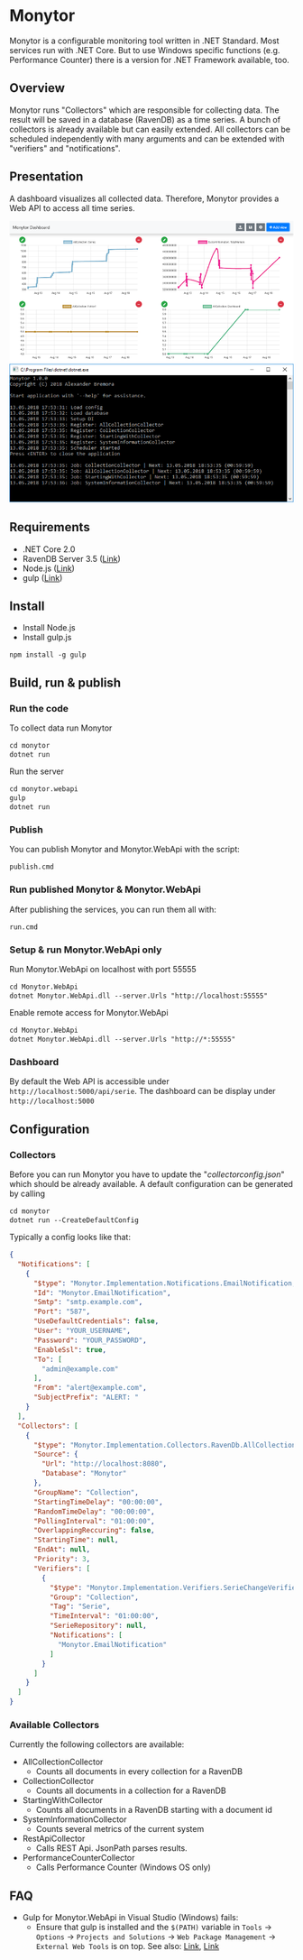 # Monytor

Monytor is a configurable monitoring tool written in .NET Standard. Most services run with .NET Core. But to use Windows specific functions (e.g. Performance Counter) there is a version for .NET Framework available, too.  

## Overview
Monytor runs "Collectors" which are responsible for collecting data. The result will be saved in a database (RavenDB) as a time series. A bunch of collectors is already available but can easily extended. All collectors can be scheduled independently with many arguments and can be extended with "verifiers" and "notifications".

## Presentation
A dashboard visualizes all collected data. Therefore, Monytor provides a Web API to access all time series.

![Monytor Dashboard](/images/monytor_dashboard.png?raw=true)
![Monytor Collector Console](/images/monytor_console.png?raw=true)

## Requirements
- .NET Core 2.0
- RavenDB Server 3.5 ([Link](https://ravendb.net))
- Node.js ([Link](https://nodejs.org))
- gulp ([Link](https://gulpjs.com)) 

## Install
- Install Node.js
- Install gulp.js
```
npm install -g gulp
```
  
## Build, run & publish
### Run the code
To collect data run Monytor
```
cd monytor
dotnet run
```

Run the server
```
cd monytor.webapi
gulp
dotnet run
```

### Publish
You can publish Monytor and Monytor.WebApi with the script:
```
publish.cmd
```

### Run published Monytor & Monytor.WebApi
After publishing the services, you can run them all with:
```
run.cmd
```

### Setup & run Monytor.WebApi  only
Run Monytor.WebApi on localhost with port 55555
```
cd Monytor.WebApi
dotnet Monytor.WebApi.dll --server.Urls "http://localhost:55555"
```

Enable remote access for Monytor.WebApi 
```
cd Monytor.WebApi
dotnet Monytor.WebApi.dll --server.Urls "http://*:55555"
```

### Dashboard
By default the Web API is accessible under `http://localhost:5000/api/serie`. The dashboard can be display under `http://localhost:5000`

## Configuration
### Collectors
Before you can run Monytor you have to update the "*collectorconfig.json*" which should be already available. A default configuration can be generated by calling

```
cd monytor
dotnet run --CreateDefaultConfig
```
Typically a config looks like that:

```json
{
  "Notifications": [
    {
      "$type": "Monytor.Implementation.Notifications.EmailNotification, Monytor.Implementation",
      "Id": "Monytor.EmailNotification",
      "Smtp": "smtp.example.com",
      "Port": "587",
      "UseDefaultCredentials": false,
      "User": "YOUR_USERNAME",
      "Password": "YOUR_PASSWORD",
      "EnableSsl": true,
      "To": [
        "admin@example.com"
      ],
      "From": "alert@example.com",
      "SubjectPrefix": "ALERT: "
    }
  ],
  "Collectors": [
    {
      "$type": "Monytor.Implementation.Collectors.RavenDb.AllCollectionCollector, Monytor.Implementation.Collectors.RavenDb",
      "Source": {
        "Url": "http://localhost:8080",
        "Database": "Monytor"
      },
      "GroupName": "Collection",
      "StartingTimeDelay": "00:00:00",
      "RandomTimeDelay": "00:00:00",
      "PollingInterval": "01:00:00",
      "OverlappingReccuring": false,
      "StartingTime": null,
      "EndAt": null,
      "Priority": 3,
      "Verifiers": [
        {
          "$type": "Monytor.Implementation.Verifiers.SerieChangeVerifier, Monytor.Implementation",
          "Group": "Collection",
          "Tag": "Serie",
          "TimeInterval": "01:00:00",
          "SerieRepository": null,
          "Notifications": [
            "Monytor.EmailNotification"
          ]
        }
      ]
    }
  ]
}
```

### Available Collectors
Currently the following collectors are available:
* AllCollectionCollector
  * Counts all documents in every collection for a RavenDB
* CollectionCollector
  * Counts all documents in a collection for a RavenDB
* StartingWithCollector
  * Counts all documents in a RavenDB starting with a document id
* SystemInformationCollector
  * Counts several metrics of the current system
* RestApiCollector
  * Calls REST Api. JsonPath parses results.
* PerformanceCounterCollector
  * Calls Performance Counter (Windows OS only)

## FAQ
- Gulp for Monytor.WebApi in Visual Studio (Windows) fails:
  - Ensure that gulp is installed and the `$(PATH)` variable in `Tools` -> `Options` -> `Projects and Solutions` -> `Web Package Management` -> `External Web Tools` is on top. See also: [Link](https://stackoverflow.com/questions/48737556/gulp-integration-in-visual-studio-2017-not-working), [Link](https://github.com/VirtoCommerce/vc-platform/issues/247)